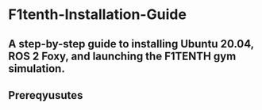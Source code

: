 # F1tenth-Installation-Guide
A step-by-step guide to installing Ubuntu 20.04, ROS 2 Foxy, and launching the F1TENTH gym simulation.
---
## Prereqyusutes

